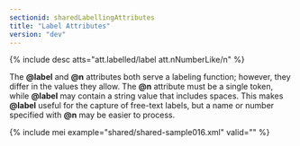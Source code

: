```yaml
---
sectionid: sharedLabellingAttributes
title: "Label Attributes"
version: "dev"
---
```


{% include desc atts="att.labelled/label att.nNumberLike/n" %}

The **@label** and **@n** attributes both serve a labeling function; however, they differ in the values they allow. The **@n** attribute must be a single token, while **@label** may contain a string value that includes spaces. This makes **@label** useful for the capture of free-text labels, but a name or number specified with **@n** may be easier to process.

{% include mei example="shared/shared-sample016.xml" valid="" %}
